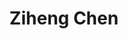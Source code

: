 ---
# Display name
title: Ziheng Chen

# Username (this should match the folder name)
authors:
- ziheng-chen

# Is this the primary user of the site?
superuser: false

# Role/position
role: Research Scientist

# Organizations/Affiliations
organizations:
- name: Walmart Labs, Sunnyvale, CA, USA
  url: "https://tech.walmart.com/content/walmart-global-tech/en_us.html"

# Short bio (displayed in user profile at end of posts)
#bio:

# interests:
# - travelling
# - swimming & skiing (actually, _any_ sport!)
# - riding motorbike

education:
  courses: 
  - course: PhD in Computer Science
    institution: Stony Brook University, NY, USA
    year: 2023
  - course: BSc in Statistics
    institution: Renmin University of China
    year: 2016

# Social/Academic Networking
# For available icons, see: https://sourcethemes.com/academic/docs/widgets/#icons
#   For an email link, use "fas" icon pack, "envelope" icon, and a link in the
#   form "mailto:your-email@example.com" or "#contact" for contact widget.
social:
- icon: envelope
  icon_pack: fas
  link: 'mailto:ziheng.chen@stonybrook.edu'  # For a direct email link, use "mailto:your-email@example.com".
# - icon: twitter
#   icon_pack: fab
#   link: https://twitter.com/gtolomei
# - icon: linkedin
#   icon_pack: fab
#   link: https://linkedin.com/in/gabrieletolomei
- icon: google-scholar
  icon_pack: ai
  link: https://scholar.google.com/citations?user=ViwmM7IAAAAJ&hl=en
- icon: orcid
  icon_pack: ai
  link: https://orcid.org/0000-0002-2585-637X
- icon: github
  icon_pack: fab
  link: https://github.com/Mewtwo1996
# # Link to a PDF of your resume/CV from the About widget.
# # To enable, copy your resume/CV to `static/media/cv.pdf` and uncomment the lines below.  
# - icon: cv
#   icon_pack: ai
#   link: media/cv.pdf

# Enter email to display Gravatar (if Gravatar enabled in Config)
#email: ""
  
# Organizational groups that you belong to (for People widget)
#   Set this to `[]` or comment out if you are not using People widget.  
user_groups:
- Collaborators
---